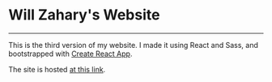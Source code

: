 # Will Zahary's Website

---

This is the third version of my website. I made it using React and Sass, and bootstrapped with [Create React App](https://github.com/facebook/create-react-app).

The site is hosted [at this link](https://willzahary.com).